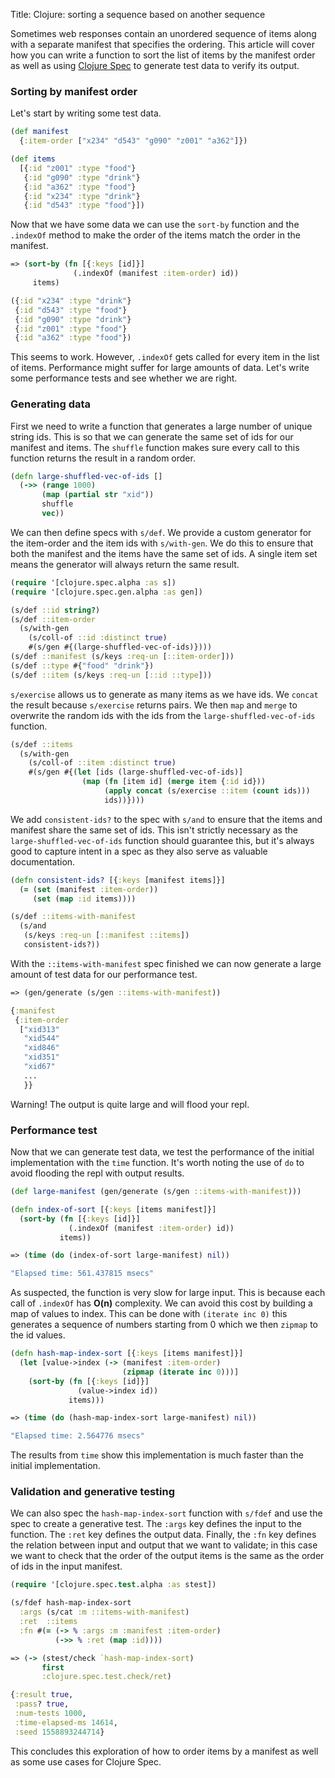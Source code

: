 Title: Clojure: sorting a sequence based on another sequence

Sometimes web responses contain an unordered sequence of items along with a separate manifest that specifies the ordering. This article will cover how you can write a function to sort the list of items by the manifest order as well as using [Clojure Spec](https://clojure.org/guides/spec#_exercise) to generate test data to verify its output.

### Sorting by manifest order

Let's start by writing some test data.

```clojure
(def manifest
  {:item-order ["x234" "d543" "g090" "z001" "a362"]})

(def items
  [{:id "z001" :type "food"}
   {:id "g090" :type "drink"}
   {:id "a362" :type "food"}
   {:id "x234" :type "drink"}
   {:id "d543" :type "food"}])
```

Now that we have some data we can use the `sort-by` function and the `.indexOf` method to make the order of the items match the order in the manifest.

```clojure
=> (sort-by (fn [{:keys [id]}]
              (.indexOf (manifest :item-order) id))
     items)

({:id "x234" :type "drink"}
 {:id "d543" :type "food"}
 {:id "g090" :type "drink"}
 {:id "z001" :type "food"}
 {:id "a362" :type "food"})
```

This seems to work. However, `.indexOf` gets called for every item in the list of items. Performance might suffer for large amounts of data. Let's write some performance tests and see whether we are right.

### Generating data

First we need to write a function that generates a large number of unique string ids. This is so that we can generate the same set of ids for our manifest and items. The `shuffle` function makes sure every call to this function returns the result in a random order.

```clojure
(defn large-shuffled-vec-of-ids []
  (->> (range 1000)
       (map (partial str "xid"))
       shuffle
       vec))
```

We can then define specs with `s/def`. We provide a custom generator for the item-order and the item ids with `s/with-gen`. We do this to ensure that both the manifest and the items have the same set of ids. A single item set means the generator will always return the same result.

```clojure
(require '[clojure.spec.alpha :as s])
(require '[clojure.spec.gen.alpha :as gen])

(s/def ::id string?)
(s/def ::item-order
  (s/with-gen
    (s/coll-of ::id :distinct true)
    #(s/gen #{(large-shuffled-vec-of-ids)})))
(s/def ::manifest (s/keys :req-un [::item-order]))
(s/def ::type #{"food" "drink"})
(s/def ::item (s/keys :req-un [::id ::type]))
```

`s/exercise` allows us to generate as many items as we have ids. We `concat` the result because `s/exercise` returns pairs. We then `map` and  `merge` to overwrite the random ids with the ids from the `large-shuffled-vec-of-ids` function.

```clojure
(s/def ::items
  (s/with-gen
    (s/coll-of ::item :distinct true)
    #(s/gen #{(let [ids (large-shuffled-vec-of-ids)]
                (map (fn [item id] (merge item {:id id}))
                     (apply concat (s/exercise ::item (count ids)))
                     ids))})))
```

We add `consistent-ids?` to the spec with `s/and` to ensure that the items and manifest share the same set of ids. This isn't strictly necessary as the `large-shuffled-vec-of-ids` function should guarantee this, but it's always good to capture intent in a spec as they also serve as valuable documentation.

```clojure
(defn consistent-ids? [{:keys [manifest items]}]
  (= (set (manifest :item-order))
     (set (map :id items))))

(s/def ::items-with-manifest
  (s/and
   (s/keys :req-un [::manifest ::items])
   consistent-ids?))
```

With the `::items-with-manifest` spec finished we can now generate a large amount of test data for our performance test.

```clojure
=> (gen/generate (s/gen ::items-with-manifest))

{:manifest
 {:item-order
  ["xid313"
   "xid544"
   "xid846"
   "xid351"
   "xid67"
   ...
   }}
```

Warning! The output is quite large and will flood your repl.

### Performance test

Now that we can generate test data, we test the performance of the initial implementation with the `time` function. It's worth noting the use of `do` to avoid flooding the repl with output results.

```clojure
(def large-manifest (gen/generate (s/gen ::items-with-manifest)))

(defn index-of-sort [{:keys [items manifest]}]
  (sort-by (fn [{:keys [id]}]
             (.indexOf (manifest :item-order) id))
           items))

=> (time (do (index-of-sort large-manifest) nil))

"Elapsed time: 561.437815 msecs"
```

As suspected, the function is very slow for large input. This is because each call of `.indexOf` has **O(n)** complexity. We can avoid this cost by building a map of values to index. This can be done with `(iterate inc 0)` this generates a sequence of numbers starting from 0 which we then `zipmap` to the id values.

```clojure
(defn hash-map-index-sort [{:keys [items manifest]}]
  (let [value->index (-> (manifest :item-order)
                         (zipmap (iterate inc 0)))]
    (sort-by (fn [{:keys [id]}]
               (value->index id))
             items)))

=> (time (do (hash-map-index-sort large-manifest) nil))

"Elapsed time: 2.564776 msecs"
```

The results from `time` show this implementation is much faster than the initial implementation.

### Validation and generative testing

We can also spec the `hash-map-index-sort` function with `s/fdef` and use the spec to create a generative test. The `:args` key defines the input to the function. The `:ret` key defines the output data. Finally, the `:fn` key defines the relation between input and output that we want to validate; in this case we want to check that the order of the output items is the same as the order of ids in the input manifest.

```clojure
(require '[clojure.spec.test.alpha :as stest])

(s/fdef hash-map-index-sort
  :args (s/cat :m ::items-with-manifest)
  :ret  ::items
  :fn #(= (-> % :args :m :manifest :item-order)
          (->> % :ret (map :id))))

=> (-> (stest/check `hash-map-index-sort)
       first
       :clojure.spec.test.check/ret)

{:result true,
 :pass? true,
 :num-tests 1000,
 :time-elapsed-ms 14614,
 :seed 1558893244714}
```

This concludes this exploration of how to order items by a manifest as well as some use cases for Clojure Spec.

